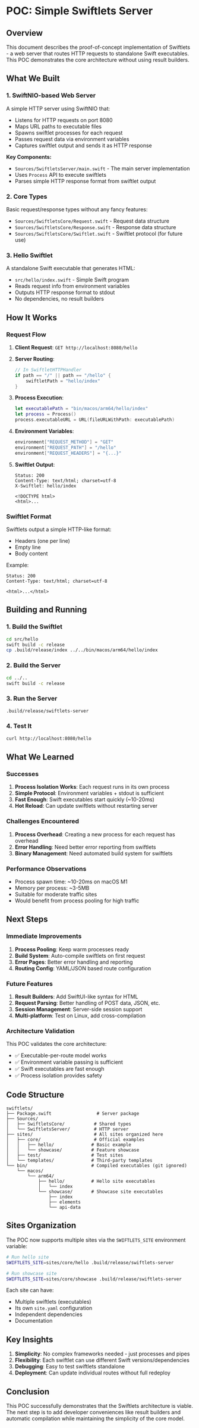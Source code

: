 # POC: Simple Swiftlets Server

## Overview

This document describes the proof-of-concept implementation of Swiftlets - a web server that routes HTTP requests to standalone Swift executables. This POC demonstrates the core architecture without using result builders.

## What We Built

### 1. SwiftNIO-based Web Server

A simple HTTP server using SwiftNIO that:
- Listens for HTTP requests on port 8080
- Maps URL paths to executable files
- Spawns swiftlet processes for each request
- Passes request data via environment variables
- Captures swiftlet output and sends it as HTTP response

**Key Components:**
- `Sources/SwiftletsServer/main.swift` - The main server implementation
- Uses `Process` API to execute swiftlets
- Parses simple HTTP response format from swiftlet output

### 2. Core Types

Basic request/response types without any fancy features:
- `Sources/SwiftletsCore/Request.swift` - Request data structure
- `Sources/SwiftletsCore/Response.swift` - Response data structure  
- `Sources/SwiftletsCore/Swiftlet.swift` - Swiftlet protocol (for future use)

### 3. Hello Swiftlet

A standalone Swift executable that generates HTML:
- `src/hello/index.swift` - Simple Swift program
- Reads request info from environment variables
- Outputs HTTP response format to stdout
- No dependencies, no result builders

## How It Works

### Request Flow

1. **Client Request**: `GET http://localhost:8080/hello`

2. **Server Routing**:
   ```swift
   // In SwiftletHTTPHandler
   if path == "/" || path == "/hello" {
       swiftletPath = "hello/index"
   }
   ```

3. **Process Execution**:
   ```swift
   let executablePath = "bin/macos/arm64/hello/index"
   let process = Process()
   process.executableURL = URL(fileURLWithPath: executablePath)
   ```

4. **Environment Variables**:
   ```swift
   environment["REQUEST_METHOD"] = "GET"
   environment["REQUEST_PATH"] = "/hello"
   environment["REQUEST_HEADERS"] = "{...}"
   ```

5. **Swiftlet Output**:
   ```
   Status: 200
   Content-Type: text/html; charset=utf-8
   X-Swiftlet: hello/index
   
   <!DOCTYPE html>
   <html>...
   ```

### Swiftlet Format

Swiftlets output a simple HTTP-like format:
- Headers (one per line)
- Empty line
- Body content

Example:
```
Status: 200
Content-Type: text/html; charset=utf-8

<html>...</html>
```

## Building and Running

### 1. Build the Swiftlet

```bash
cd src/hello
swift build -c release
cp .build/release/index ../../bin/macos/arm64/hello/index
```

### 2. Build the Server

```bash
cd ../..
swift build -c release
```

### 3. Run the Server

```bash
.build/release/swiftlets-server
```

### 4. Test It

```bash
curl http://localhost:8080/hello
```

## What We Learned

### Successes

1. **Process Isolation Works**: Each request runs in its own process
2. **Simple Protocol**: Environment variables + stdout is sufficient
3. **Fast Enough**: Swift executables start quickly (~10-20ms)
4. **Hot Reload**: Can update swiftlets without restarting server

### Challenges Encountered

1. **Process Overhead**: Creating a new process for each request has overhead
2. **Error Handling**: Need better error reporting from swiftlets
3. **Binary Management**: Need automated build system for swiftlets

### Performance Observations

- Process spawn time: ~10-20ms on macOS M1
- Memory per process: ~3-5MB
- Suitable for moderate traffic sites
- Would benefit from process pooling for high traffic

## Next Steps

### Immediate Improvements

1. **Process Pooling**: Keep warm processes ready
2. **Build System**: Auto-compile swiftlets on first request
3. **Error Pages**: Better error handling and reporting
4. **Routing Config**: YAML/JSON based route configuration

### Future Features

1. **Result Builders**: Add SwiftUI-like syntax for HTML
2. **Request Parsing**: Better handling of POST data, JSON, etc.
3. **Session Management**: Server-side session support
4. **Multi-platform**: Test on Linux, add cross-compilation

### Architecture Validation

This POC validates the core architecture:
- ✅ Executable-per-route model works
- ✅ Environment variable passing is sufficient
- ✅ Swift executables are fast enough
- ✅ Process isolation provides safety

## Code Structure

```
swiftlets/
├── Package.swift                 # Server package
├── Sources/
│   ├── SwiftletsCore/           # Shared types
│   └── SwiftletsServer/         # HTTP server
├── sites/                       # All sites organized here
│   ├── core/                    # Official examples
│   │   ├── hello/              # Basic example
│   │   └── showcase/           # Feature showcase
│   ├── test/                   # Test sites
│   └── templates/              # Third-party templates
└── bin/                        # Compiled executables (git ignored)
    └── macos/
        └── arm64/
            ├── hello/          # Hello site executables
            │   └── index
            └── showcase/       # Showcase site executables
                ├── index
                ├── elements
                └── api-data
```

## Sites Organization

The POC now supports multiple sites via the `SWIFTLETS_SITE` environment variable:

```bash
# Run hello site
SWIFTLETS_SITE=sites/core/hello .build/release/swiftlets-server

# Run showcase site  
SWIFTLETS_SITE=sites/core/showcase .build/release/swiftlets-server
```

Each site can have:
- Multiple swiftlets (executables)
- Its own `site.yaml` configuration
- Independent dependencies
- Documentation

## Key Insights

1. **Simplicity**: No complex frameworks needed - just processes and pipes
2. **Flexibility**: Each swiftlet can use different Swift versions/dependencies
3. **Debugging**: Easy to test swiftlets standalone
4. **Deployment**: Can update individual routes without full redeploy

## Conclusion

This POC successfully demonstrates that the Swiftlets architecture is viable. The next step is to add developer conveniences like result builders and automatic compilation while maintaining the simplicity of the core model.